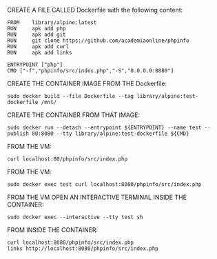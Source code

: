 CREATE A FILE CALLED Dockerfile with the following content:
```
FROM    library/alpine:latest
RUN     apk add php
RUN     apk add git
RUN     git clone https://github.com/academiaonline/phpinfo
RUN     apk add curl
RUN     apk add links

ENTRYPOINT ["php"]
CMD ["-f","phpinfo/src/index.php","-S","0.0.0.0:8080"]
```
CREATE THE CONTAINER IMAGE FROM THE Dockerfile:
```
sudo docker build --file Dockerfile --tag library/alpine:test-dockerfile /mnt/
```
CREATE THE CONTAINER FROM THAT IMAGE:
```
sudo docker run --detach --entrypoint ${ENTRYPOINT} --name test --publish 80:8080 --tty library/alpine:test-dockerfile ${CMD}
```
FROM THE VM:
```
curl localhost:80/phpinfo/src/index.php
```
FROM THE VM:
```
sudo docker exec test curl localhost:8080/phpinfo/src/index.php
```
FROM THE VM OPEN AN INTERACTIVE TERMINAL INSIDE THE CONTAINER:
```
sudo docker exec --interactive --tty test sh
```
FROM INSIDE THE CONTAINER:
```
curl localhost:8080/phpinfo/src/index.php
links http://localhost:8080/phpinfo/src/index.php
```
